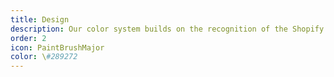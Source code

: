 ```yaml
---
title: Design
description: Our color system builds on the recognition of the Shopify brand colors to make the admin interface more usable.
order: 2
icon: PaintBrushMajor
color: \#289272
---
```


